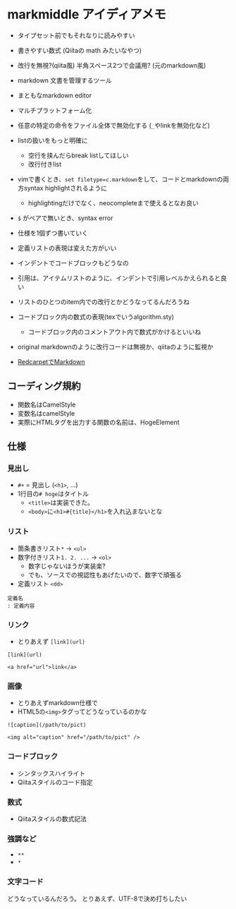 # markmiddle アイディアメモ
* タイプセット前でもそれなりに読みやすい
* 書きやすい数式 (Qiitaの math みたいなやつ)
* 改行を無視?(qiita風) 半角スペース2つで会議用? (元のmarkdown風)
* markdown 文書を管理するツール
* まともなmarkdown editor
* マルチプラットフォーム化
* 任意の特定の命令をファイル全体で無効化する (`_`やlinkを無効化など)
* listの扱いをもっと明確に
    * 空行を挟んだらbreak listしてほしい
    * 改行付きlist
* vimで書くとき、`set filetype=c.markdown`をして、コードとmarkdownの両方syntax highlightされるように
  * highlightingだけでなく、neocompleteまで使えるとなお良い
* `$` がペアで無いとき、syntax error
* 仕様を1個ずつ書いていく
* 定義リストの表現は変えた方がいい
* インデントでコードブロックもどうなの
* 引用は、アイテムリストのように、インデントで引用レベルかえられると良い
* リストのひとつのitem内での改行とかどうなってるんだろうね
* コードブロック内の数式の表現(texでいうalgorithm.sty)
  * コードブロック内のコメントアウト内で数式がかけるといいね
* original markdownのように改行コードは無視か、qiitaのように監視か


* [RedcarpetでMarkdown](http://ja.asciicasts.com/episodes/272-markdown-with-redcarpet)

## コーディング規約
* 関数名はCamelStyle
* 変数名はcamelStyle
* 実際にHTMLタグを出力する関数の名前は、HogeElement

## 仕様
### 見出し
* `#+` = 見出し (`<h1>`, ...)
* 1行目の`# hoge`はタイトル
    + `<title>`は実装できた。
    * `<body>`に`<h1>#{title}</h1>`を入れ込まないとな

### リスト
* 箇条書きリスト`*` -> `<ul>`
* 数字付きリスト`1. 2. ...` -> `<ol>`
    * 数字じゃないほうが実装楽?
    * でも、ソースでの視認性もあげたいので、数字で頑張る
* 定義リスト `<dd>`

```mkd
定義名
: 定義内容
```

### リンク
* とりあえず `[link](url)`

```mm:input
[link](url)
```

```mm:output
<a href="url">link</a>
```

### 画像
+ とりあえずmarkdown仕様で
+ HTML5の`<img>`タグってどうなっているのかな

```mm:input
![caption](/path/to/pict)
```

```mm:output
<img alt="caption" href="/path/to/pict" />
```

### コードブロック
* シンタックスハイライト
* Qiitaスタイルのコード指定

### 数式
* Qiitaスタイルの数式記法

### 強調など
* `**`
* `*`

### 文字コード
どうなっているんだろう。
とりあえず、UTF-8で決め打ちしたい


